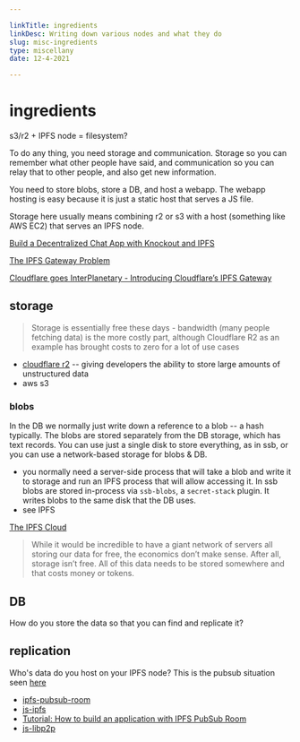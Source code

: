 ```yaml
---

linkTitle: ingredients
linkDesc: Writing down various nodes and what they do
slug: misc-ingredients
type: miscellany
date: 12-4-2021

---
```


# ingredients

s3/r2 + IPFS node = filesystem?

To do any thing, you need storage and communication. Storage so you can remember what other people have said, and communication so you can relay that to other people, and also get new information.

You need to store blobs, store a DB, and host a webapp. The webapp hosting is easy because it is just a static host that serves a JS file.

Storage here usually means combining r2 or s3 with a host (something like AWS EC2) that serves an IPFS node.

[Build a Decentralized Chat App with Knockout and IPFS](https://medium.com/textileio/build-a-decentralized-chat-app-with-knockout-and-ipfs-fccf11e8ce7b)

[The IPFS Gateway Problem](https://medium.com/pinata/the-ipfs-gateway-problem-64bbe7eb8170)

[Cloudflare goes InterPlanetary - Introducing Cloudflare’s IPFS Gateway](https://blog.cloudflare.com/distributed-web-gateway/)

## storage
> Storage is essentially free these days - bandwidth (many people fetching data) is the more costly part, although Cloudflare R2 as an example has brought costs to zero for a lot of use cases

* [cloudflare r2](https://blog.cloudflare.com/introducing-r2-object-storage/) -- giving developers the ability to store large amounts of unstructured data
* aws s3


### blobs
In the DB we normally just write down a reference to a blob -- a hash typically. The blobs are stored separately from the DB storage, which has text records. You can use just a single disk to store everything, as in ssb, or you can use a network-based storage for blobs & DB.
  * you normally need a server-side process that will take a blob and write it to storage and run an IPFS process that will allow accessing it. In ssb blobs are stored in-process via `ssb-blobs`, a `secret-stack` plugin. It writes blobs to the same disk that the DB uses.
  * see IPFS

[The IPFS Cloud](https://medium.com/pinata/the-ipfs-cloud-352ecaa3ba76)

 > While it would be incredible to have a giant network of servers all storing our data for free, the economics don’t make sense. After all, storage isn’t free. All of this data needs to be stored somewhere and that costs money or tokens.


## DB
How do you store the data so that you can find and replicate it?


## replication
Who's data do you host on your IPFS node? This is the pubsub situation seen [here](https://medium.com/textileio/build-a-decentralized-chat-app-with-knockout-and-ipfs-fccf11e8ce7b)

* [ipfs-pubsub-room](https://github.com/ipfs-shipyard/ipfs-pubsub-room)
* [js-ipfs](https://github.com/ipfs/js-ipfs)
* [Tutorial: How to build an application with IPFS PubSub Room](https://github.com/libp2p/research-pubsub/issues/18)
* [js-libp2p](https://github.com/libp2p/js-libp2p)

